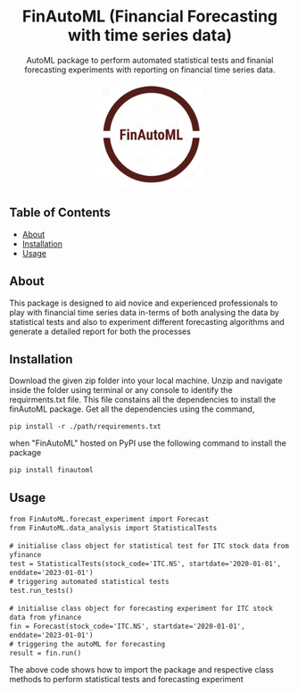 <h1 align="center">FinAutoML (Financial Forecasting with time series data)</h1>

<p align="center">
  AutoML package to perform automated statistical tests and finanial forecasting experiments with 
  reporting on financial time series data.
</p>

<div align="center">
  <img src="./logo.png" alt="FinAutoMLLOGO" width="200">
</div>

## Table of Contents

- [About](#about)
- [Installation](#installation)
- [Usage](#usage)


## About

This package is designed to aid novice and experienced professionals to play with financial time series data in-terms of both analysing the data
by statistical tests and also to experiment different forecasting algorithms and generate a detailed report for both the processes
## Installation

Download the given zip folder into your local machine. Unzip and navigate inside the folder using terminal or any console to identify the requirments.txt file. This file constains all the dependencies to install the finAutoML package. Get all the dependencies using the command,
```commandline
pip install -r ./path/requirements.txt
```

when "FinAutoML" hosted on PyPI use the following command to install the package

```commandline
pip install finautoml
```

## Usage 
```
from FinAutoML.forecast_experiment import Forecast
from FinAutoML.data_analysis import StatisticalTests

# initialise class object for statistical test for ITC stock data from yfinance
test = StatisticalTests(stock_code='ITC.NS', startdate='2020-01-01', enddate='2023-01-01')
# triggering automated statistical tests
test.run_tests()

# initialise class object for forecasting experiment for ITC stock data from yfinance
fin = Forecast(stock_code='ITC.NS', startdate='2020-01-01', enddate='2023-01-01')
# triggering the autoML for forecasting
result = fin.run()
```
The above code shows how to import the package and respective class methods to perform statistical tests and forecasting experiment

